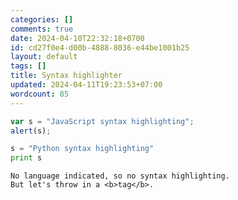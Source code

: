 ```yaml
---
categories: []
comments: true
date: 2024-04-10T22:32:18+0700
id: cd27f0e4-d00b-4888-8036-e44be1001b25
layout: default
tags: []
title: Syntax highlighter
updated: 2024-04-11T19:23:53+07:00
wordcount: 85
---
```



```javascript
var s = "JavaScript syntax highlighting";
alert(s);
```

```python
s = "Python syntax highlighting"
print s
```

```
No language indicated, so no syntax highlighting.
But let's throw in a <b>tag</b>.
```